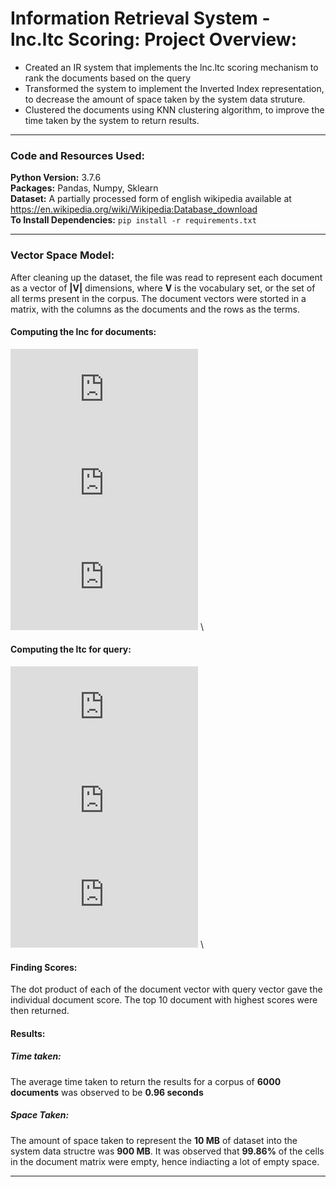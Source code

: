 # Information Retrieval System - lnc.ltc Scoring: Project Overview:
* Created an IR system that implements the lnc.ltc scoring mechanism to rank the documents based on the query
* Transformed the system to implement the Inverted Index representation, to decrease the amount of space taken by the system data struture.
* Clustered the documents using KNN clustering algorithm, to improve the time taken by the system to return results.

---
### Code and Resources Used:
**Python Version:** 3.7.6\
**Packages:** Pandas, Numpy, Sklearn\
**Dataset:** A partially processed form of english wikipedia available at https://en.wikipedia.org/wiki/Wikipedia:Database_download \
**To Install Dependencies:** `pip install -r requirements.txt`

---
### Vector Space Model:
After cleaning up the dataset, the file was read to represent each document as a vector of **|V|** dimensions, where **V** is the vocabulary set, or the set of all terms present in the corpus. The document vectors were storted in a matrix, with the columns as the documents and the rows as the terms.

#### Computing the lnc for documents:
![equation](https://latex.codecogs.com/gif.latex?Logarithm%5C%20term%5C%20frequency%20%5Cleft%28%20l%20%5Cright%29%3A%201%20&plus;%20%5Clog_%7B2%7D%5Cleft%20%28%20tf_%7Bt%2Cd%7D%20%5Cright%20%29) \
![equation](https://latex.codecogs.com/gif.latex?No%5C%20document%5C%20frequency%20%5Cleft%28%20n%20%5Cright%29%3A%201) \
![equation](https://latex.codecogs.com/gif.latex?Cosine%5C%20normalisation%20%5Cleft%28%20c%20%5Cright%29%3A%20%5Csqrt%7B%20%5Csum%5Climits_%7Bi%3D1%7D%5E%7BT%7D%20%7Bw%5E%7B2%7D_%7Bi%7D%7D%7D) \

#### Computing the ltc for query:
![equation](https://latex.codecogs.com/gif.latex?Logarithm%5C%20term%5C%20frequency%20%5Cleft%28%20l%20%5Cright%29%3A%201%20&plus;%20%5Clog_%7B2%7D%5Cleft%20%28%20tf_%7Bt%2Cd%7D%20%5Cright%20%29) \
![equation](https://latex.codecogs.com/gif.latex?Inverse%5C%20document%5C%20frequency%20%5Cleft%28%20n%20%5Cright%29%3A%20%5Clog_%7B2%7D%5Cleft%28%5Cfrac%7BN&plus;1%7D%7Bdf_%7Bt%7D%7D%20%5Cright%29) \
![equation](https://latex.codecogs.com/gif.latex?Cosine%5C%20normalisation%20%5Cleft%28%20c%20%5Cright%29%3A%20%5Csqrt%7B%20%5Csum%5Climits_%7Bi%3D1%7D%5E%7BT%7D%20%7Bw%5E%7B2%7D_%7Bi%7D%7D%7D) \

#### Finding Scores:
The dot product of each of the document vector with query vector gave the individual document score. The top 10 document with highest scores were then returned.

#### Results:
##### Time taken:
The average time taken to return the results for a corpus of **6000 documents** was observed to be **0.96 seconds**
##### Space Taken:
The amount of space taken to represent the **10 MB** of dataset into the system data structre was **900 MB**. It was observed that **99.86%** of the cells in the document matrix were empty, hence indiacting a lot of empty space.

---

